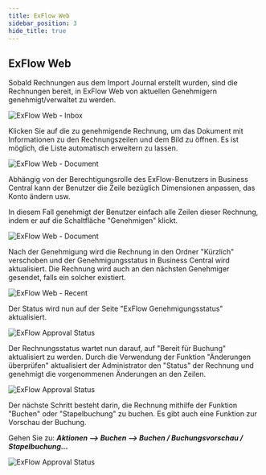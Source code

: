 ```yaml
---
title: ExFlow Web
sidebar_position: 3
hide_title: true
---
```

## ExFlow Web

Sobald Rechnungen aus dem Import Journal erstellt wurden, sind die Rechnungen bereit, in ExFlow Web von aktuellen Genehmigern genehmigt/verwaltet zu werden.

![ExFlow Web - Inbox](@site/static/img/media/image231.png)

Klicken Sie auf die zu genehmigende Rechnung, um das Dokument mit Informationen zu den Rechnungszeilen und dem Bild zu öffnen. Es ist möglich, die Liste automatisch erweitern zu lassen.

![ExFlow Web - Document](@site/static/img/media/image232.png)

Abhängig von der Berechtigungsrolle des ExFlow-Benutzers in Business Central kann der Benutzer die Zeile bezüglich Dimensionen anpassen, das Konto ändern usw.

In diesem Fall genehmigt der Benutzer einfach alle Zeilen dieser Rechnung, indem er auf die Schaltfläche "Genehmigen" klickt.

![ExFlow Web - Document](@site/static/img/media/image233.png)

Nach der Genehmigung wird die Rechnung in den Ordner "Kürzlich" verschoben und der Genehmigungsstatus in Business Central wird aktualisiert. Die Rechnung wird auch an den nächsten Genehmiger gesendet, falls ein solcher existiert.

![ExFlow Web - Recent](@site/static/img/media/image234.png)

Der Status wird nun auf der Seite "ExFlow Genehmigungsstatus" aktualisiert.

![ExFlow Approval Status](@site/static/img/media/image235.png)

Der Rechnungsstatus wartet nun darauf, auf "Bereit für Buchung" aktualisiert zu werden. Durch die Verwendung der Funktion "Änderungen überprüfen" aktualisiert der Administrator den "Status" der Rechnung und genehmigt die vorgenommenen Änderungen an den Zeilen.

![ExFlow Approval Status](@site/static/img/media/image236.png)

Der nächste Schritt besteht darin, die Rechnung mithilfe der Funktion "Buchen" oder "Stapelbuchung" zu buchen. Es gibt auch eine Funktion zur Vorschau der Buchung.

Gehen Sie zu: ***Aktionen \--\> Buchen \--\> Buchen / Buchungsvorschau / Stapelbuchung\...***

![ExFlow Approval Status](@site/static/img/media/image237.png)
